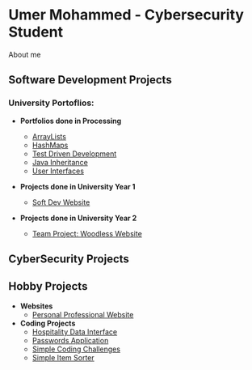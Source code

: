 <b><h1> Umer Mohammed - Cybersecurity Student</h1></b>
About me
<h2>Software Development Projects</h2>

<h3>University Portoflios:</h3>

  - <b>Portfolios done in Processing</b>
    - [ArrayLists](https://github.com/D3m0nslay7/University-ArrayLists)
    - [HashMaps](https://github.com/D3m0nslay7/University-HashMaps)
    - [Test Driven Development](https://github.com/D3m0nslay7/University-TestDrivenDevelopment)
    - [Java Inheritance](https://github.com/D3m0nslay7/University-JavaInheritance)
    - [User Interfaces](https://github.com/D3m0nslay7/University-GraphicalUserDesign)
   
  - <b>Projects done in University Year 1</b>
    - [Soft Dev Website](https://github.com/D3m0nslay7/SoftDev-Website)
   
  - <b>Projects done in University Year 2</b>
    - [Team Project: Woodless Website](https://github.com/D3m0nslay7/Team-Project)
      
<h2>CyberSecurity Projects</h2>

<h2>Hobby Projects</h2>

  - <b>Websites</b>
    - [Personal Professional Website](https://github.com/D3m0nslay7/ProfessionalWebsite)
  - <b>Coding Projects</b>
    - [Hospitality Data Interface](https://github.com/D3m0nslay7/HospitalityDataUpdater)
    - [Passwords Application](https://github.com/D3m0nslay7/PasswordsApp)
    - [Simple Coding Challenges](https://github.com/D3m0nslay7/SimpleCodingChallenges)
    - [Simple Item Sorter](https://github.com/D3m0nslay7/ItemSorter)
